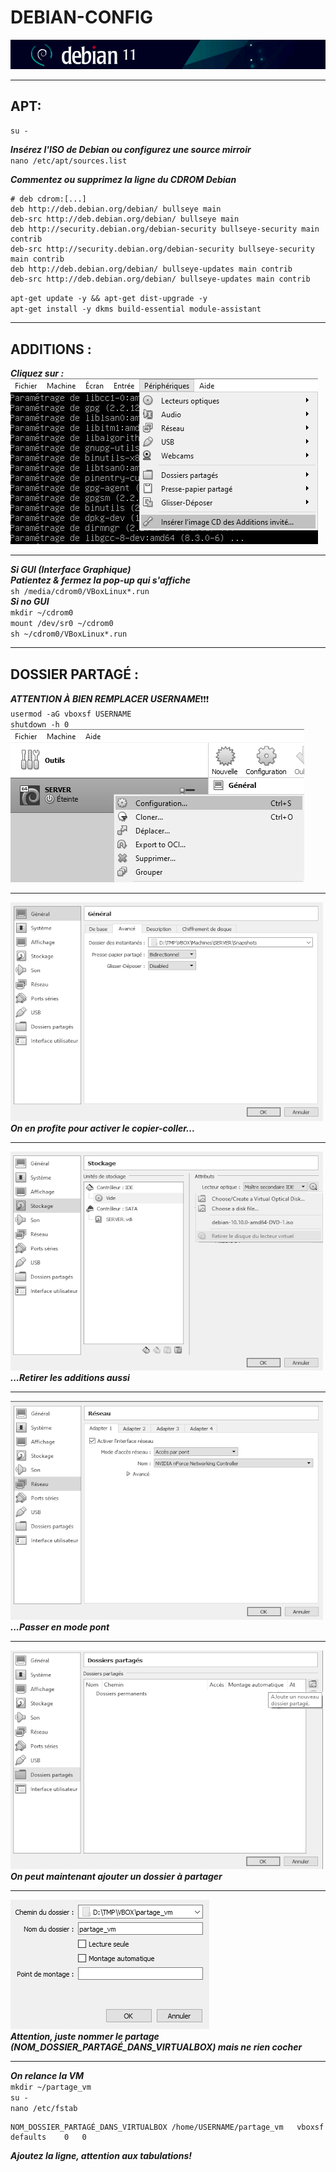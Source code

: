 #   DEBIAN-CONFIG
![screenshot0](IMG/debian-logo.png)  
___

## APT:
`su -`  

***Insérez l'ISO de Debian ou configurez une source mirroir***  
`nano /etc/apt/sources.list`  

***Commentez ou supprimez la ligne du CDROM Debian***  

    # deb cdrom:[...]
	deb http://deb.debian.org/debian/ bullseye main
	deb-src http://deb.debian.org/debian/ bullseye main
	deb http://security.debian.org/debian-security bullseye-security main contrib
	deb-src http://security.debian.org/debian-security bullseye-security main contrib
	deb http://deb.debian.org/debian/ bullseye-updates main contrib
	deb-src http://deb.debian.org/debian/ bullseye-updates main contrib
`apt-get update -y && apt-get dist-upgrade -y`   
`apt-get install -y dkms build-essential module-assistant`  
___

## ADDITIONS :
***Cliquez sur :***  
![screenshot00](IMG/06-debian-config/00.png)  
___
***Si GUI (Interface Graphique)***  
***Patientez & fermez la pop-up qui s'affiche***  
`sh /media/cdrom0/VBoxLinux*.run`  
***Si no GUI***  
`mkdir ~/cdrom0`  
`mount /dev/sr0 ~/cdrom0`  
`sh ~/cdrom0/VBoxLinux*.run`
___

## DOSSIER PARTAGÉ :
***ATTENTION À BIEN REMPLACER USERNAME***❗❗❗  
`usermod -aG vboxsf USERNAME`  
`shutdown -h 0`  
![screenshot00](IMG/06-debian-config/01.png) 
___

![screenshot00](IMG/06-debian-config/02.png)  
***On en profite pour activer le copier-coller...***
___
![screenshot00](IMG/06-debian-config/03.png)  
***...Retirer les additions aussi***
___
![screenshot00](IMG/06-debian-config/06.png)  
***...Passer en mode pont***
___
![screenshot00](IMG/06-debian-config/04.png)  
***On peut maintenant ajouter un dossier à partager***
___
![screenshot00](IMG/06-debian-config/05.png)  
***Attention, juste nommer le partage (NOM_DOSSIER_PARTAGÉ_DANS_VIRTUALBOX) mais ne rien cocher***  
___
***On relance la VM***  
`mkdir ~/partage_vm`  
`su -`  
`nano /etc/fstab`

	NOM_DOSSIER_PARTAGÉ_DANS_VIRTUALBOX	/home/USERNAME/partage_vm	vboxsf	defaults	0	0
***Ajoutez la ligne, attention aux tabulations!***